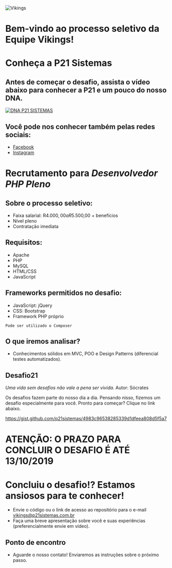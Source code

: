 ![Vikings](https://i.imgur.com/CF5sgS5.png)

# Bem-vindo ao processo seletivo da Equipe Vikings!

# Conheça a P21 Sistemas

## Antes de começar o desafio, assista o vídeo abaixo para conhecer a P21 e um pouco do nosso DNA.

[![DNA P21 SISTEMAS](https://img.youtube.com/vi/EnxjxqjHtxM/0.jpg)](http://www.youtube.com/watch?v=EnxjxqjHtxM)

## Você pode nos conhecer também pelas redes sociais:

- [Facebook](https://www.facebook.com/p21sistemas/)
- [Instagram](https://www.instagram.com/p21sistemas/)

# Recrutamento para _Desenvolvedor PHP Pleno_

## Sobre o processo seletivo:

- Faixa salarial: R$4.000,00 a R$5.500,00 + benefícios
- Nível pleno
- Contratação imediata

## Requisitos:
- Apache
- PHP
- MySQL
- HTML/CSS
- JavaScript

## Frameworks permitidos no desafio:
- JavaScript: jQuery
- CSS: Bootstrap
- Framework PHP próprio

`Pode ser utilizado o Composer`

## O que iremos analisar?
- Conhecimentos sólidos em MVC, POO e Design Patterns (diferencial testes automatizados).

## Desafio21

_Uma vida sem desafios não vale a pena ser vivida._ Autor: Sócrates

Os desafios fazem parte do nosso dia a dia. Pensando nisso, fizemos um desafio especialmente para você. Pronto para começar? Clique no link abaixo.

https://gist.github.com/p21sistemas/4983c96538285339d1dfeea808d5f5a7

# ATENÇÃO: O PRAZO PARA CONCLUIR O DESAFIO É ATÉ 13/10/2019

# Concluiu o desafio!? Estamos ansiosos para te conhecer!
 * Envie o código ou o link de acesso ao repositório para o e-mail vikings@p21sistemas.com.br
 * Faça uma breve apresentação sobre você e suas experiências (preferencialmente envie em vídeo).
	
## Ponto de encontro
 - Aguarde o nosso contato! Enviaremos as instruções sobre o próximo passo.
